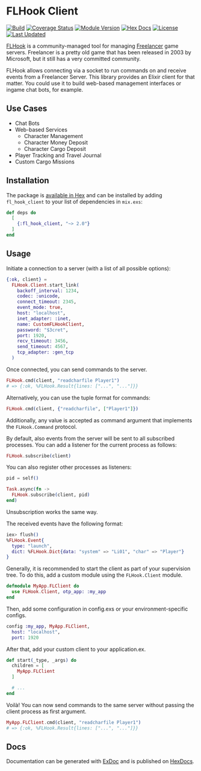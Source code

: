 # FLHook Client

[![Build](https://github.com/tlux/fl_hook_client/actions/workflows/elixir.yml/badge.svg)](https://github.com/tlux/fl_hook_client/actions/workflows/elixir.yml)
[![Coverage Status](https://coveralls.io/repos/github/tlux/fl_hook_client/badge.svg?branch=main)](https://coveralls.io/github/tlux/fl_hook_client?branch=main)
[![Module Version](https://img.shields.io/hexpm/v/fl_hook_client.svg)](https://hex.pm/packages/fl_hook_client)
[![Hex Docs](https://img.shields.io/badge/hex-docs-lightgreen.svg)](https://hexdocs.pm/fl_hook_client/)
[![License](https://img.shields.io/hexpm/l/fl_hook_client.svg)](https://github.com/tlux/fl_hook_client/blob/main/LICENSE.md)
[![Last Updated](https://img.shields.io/github/last-commit/tlux/fl_hook_client.svg)](https://github.com/tlux/fl_hook_client/commits/main)

[FLHook](https://github.com/DiscoveryGC/FLHook) is a community-managed tool for
managing [Freelancer](<https://en.wikipedia.org/wiki/Freelancer_(video_game)>)
game servers. Freelancer is a pretty old game that has been released in 2003 by
Microsoft, but it still has a very committed community.

FLHook allows connecting via a socket to run commands on and receive events from
a Freelancer Server. This library provides an Elixir client for that matter. You
could use it to build web-based management interfaces or ingame chat bots, for
example.

## Use Cases

- Chat Bots
- Web-based Services
  - Character Management
  - Character Money Deposit
  - Character Cargo Deposit
- Player Tracking and Travel Journal
- Custom Cargo Missions

## Installation

The package is [available in Hex](https://hex.pm/packages/fl_hook_client) and
can be installed by adding `fl_hook_client` to your list of dependencies in
`mix.exs`:

```elixir
def deps do
  [
    {:fl_hook_client, "~> 2.0"}
  ]
end
```

## Usage

Initiate a connection to a server (with a list of all possible options):

```elixir
{:ok, client} =
  FLHook.Client.start_link(
    backoff_interval: 1234,
    codec: :unicode,
    connect_timeout: 2345,
    event_mode: true,
    host: "localhost",
    inet_adapter: :inet,
    name: CustomFLHookClient,
    password: "$3cret",
    port: 1920,
    recv_timeout: 3456,
    send_timeout: 4567,
    tcp_adapter: :gen_tcp
  )
```

Once connected, you can send commands to the server.

```elixir
FLHook.cmd(client, "readcharfile Player1")
# => {:ok, %FLHook.Result{lines: ["...", "..."]}}
```

Alternatively, you can use the tuple format for commands:

```elixir
FLHook.cmd(client, {"readcharfile", ["Player1"]})
```

Additionally, any value is accepted as command argument that implements the
`FLHook.Command` protocol.

By default, also events from the server will be sent to all subscribed
processes. You can add a listener for the current process as follows:

```elixir
FLHook.subscribe(client)
```

You can also register other processes as listeners:

```elixir
pid = self()

Task.async(fn ->
  FLHook.subscribe(client, pid)
end)
```

Unsubscription works the same way.

The received events have the following format:

```elixir
iex> flush()
%FLHook.Event{
  type: "launch",
  dict: %FLHook.Dict{data: "system" => "Li01", "char" => "Player"}
}
```

Generally, it is recommended to start the client as part of your supervision
tree. To do this, add a custom module using the `FLHook.Client` module.

```elixir
defmodule MyApp.FLClient do
  use FLHook.Client, otp_app: :my_app
end
```

Then, add some configuration in config.exs or your environment-specific configs.

```elixir
config :my_app, MyApp.FLClient,
  host: "localhost",
  port: 1920
```

After that, add your custom client to your application.ex.

```elixir
def start(_type, _args) do
  children = [
    MyApp.FLClient
  ]

  # ...
end
```

Voilà! You can now send commands to the same server without passing the client
process as first argument.

```elixir
MyApp.FLClient.cmd(client, "readcharfile Player1")
# => {:ok, %FLHook.Result{lines: ["...", "..."]}}
```

## Docs

Documentation can be generated with
[ExDoc](https://github.com/elixir-lang/ex_doc) and is published on
[HexDocs](https://hexdocs.pm/fl_hook_client).
